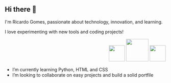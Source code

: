 ## Hi there 👋 
<p>I'm Ricardo Gomes, passionate about technology, innovation, and learning.</p>
<p>I love experimenting with new tools and coding projects!</p>
<p align="right">
  <img src="https://i.pinimg.com/originals/e9/38/d1/e938d18fc07a3ffd16b4864ef2f1308f.gif" width="50">
  <img src="https://i.pinimg.com/originals/e8/2b/e6/e82be6cee446f9b3f8a0b70b2649f679.gif" width="70">
  <img src="https://i.pinimg.com/originals/f5/03/52/f50352853bfb8226e687f4c9c57c0826.gif" width="50">
  <ul>
   <li>I’m currently learning Python, HTML and CSS</li>
   <li>I’m looking to collaborate on easy projects and build a solid portfile</li>
  </ul> 
</p>



